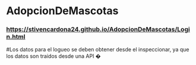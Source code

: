 ﻿# AdopcionDeMascotas
### https://stivencardona24.github.io/AdopcionDeMascotas/Login.html

#Los datos para el logueo se deben obtener desde el inspeccionar, ya que los datos son traidos desde una API
�
